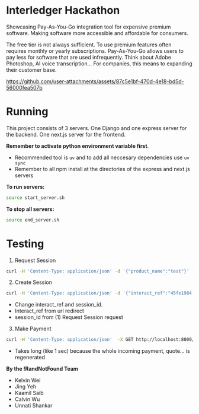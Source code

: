 # Interledger Hackathon
Showcasing Pay-As-You-Go integration tool for expensive premium software. Making software more accessible and affordable for consumers. 

The free tier is not always sufficient. To use premium features often requires monthly or yearly subscriptions. Pay-As-You-Go allows users to pay less for software that are used infrequently. Think about Adobe Photoshop, AI voice transcription... For companies, this means to expanding their customer base. 

https://github.com/user-attachments/assets/87c5e1bf-470d-4e18-bd5d-56000fea507b

# Running
This project consists of 3 servers. One Django and one express server for the backend. One next.js server for the frontend.

**Remember to activate python environment variable first**.
- Recommended tool is `uv` and to add all neccesary dependencies use `uv sync`
- Remember to all npm install at the directories of the express and next.js servers



**To run servers:**
```bash
source start_server.sh
```

**To stop all servers:**
```bash
source end_server.sh
```

# Testing

1) Request Session
```bash
curl -H 'Content-Type: application/json' -d '{"product_name":"test"}' -X POST http://localhost:8000/request_session/
```

2) Create Session
```bash
curl -H 'Content-Type: application/json' -d '{"interact_ref":"45fe1984-86b1-4fbb-8f27-e870f5f25da2", "session_id":"70"}' -X POST http://localhost:8000/create_session/
```

- Change interact_ref and session_id.
- Interact_ref from url redirect
- session_id from (1) Request Session request

3) Make Payment
```bash
curl -H 'Content-Type: application/json'  -X GET http://localhost:8000/payment/?session_id=70
```

- Takes long (like 1 sec) because the whole incoming payment, quote... is regenerated


**By the !RandNotFound Team**
- Kelvin Wei
- Jing Yeh
- Kaamil Saib
- Calvin Wu
- Unnati Shankar

